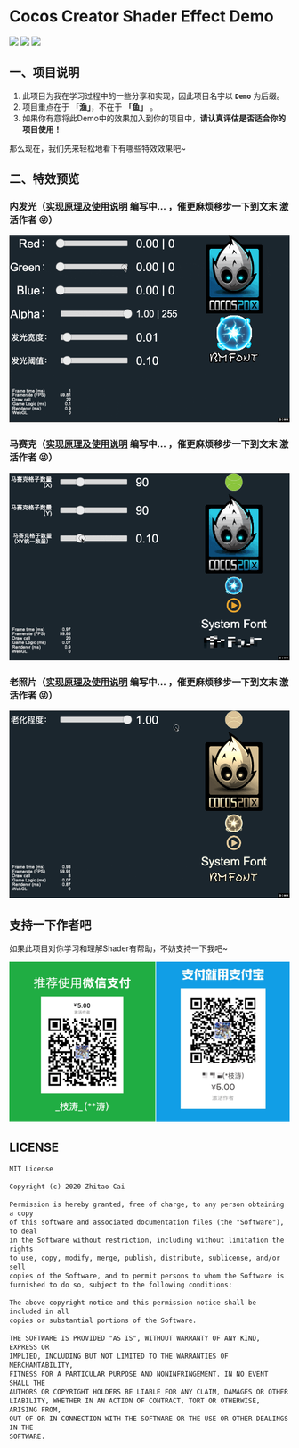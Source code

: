 # Cocos Creator Shader Effect Demo

[![](https://img.shields.io/badge/Release-0.1.0-green.svg)](CHANGELOG.md)
[![](https://img.shields.io/badge/license-MIT-green.svg)](LICENSE)
[![](https://img.shields.io/badge/Support-Cocos%20Creator%20v2.2.1-orange.svg)](http://www.cocos.com/creator)

## 一、项目说明

1. 此项目为我在学习过程中的一些分享和实现，因此项目名字以 **`Demo`** 为后缀。
2. 项目重点在于 **「渔」**，不在于 **「鱼」** 。
3. 如果你有意将此Demo中的效果加入到你的项目中，**请认真评估是否适合你的项目使用！**

那么现在，我们先来轻松地看下有哪些特效效果吧~

## 二、特效预览

### 内发光（[实现原理及使用说明]() 编写中... ，催更麻烦移步一下到文末 **激活作者** 😜）

![](static/effects/2d-sprite-glow-inner.gif)

### 马赛克（[实现原理及使用说明]() 编写中... ，催更麻烦移步一下到文末 **激活作者** 😜）

![](static/effects/2d-sprite-mosaic.gif)

### 老照片（[实现原理及使用说明]() 编写中... ，催更麻烦移步一下到文末 **激活作者** 😜）

![](static/effects/2d-sprite-old-photo.gif)

## 支持一下作者吧

如果此项目对你学习和理解Shader有帮助，不妨支持一下我吧~

![](./static/pay.png)

## LICENSE

    MIT License

    Copyright (c) 2020 Zhitao Cai

    Permission is hereby granted, free of charge, to any person obtaining a copy
    of this software and associated documentation files (the "Software"), to deal
    in the Software without restriction, including without limitation the rights
    to use, copy, modify, merge, publish, distribute, sublicense, and/or sell
    copies of the Software, and to permit persons to whom the Software is
    furnished to do so, subject to the following conditions:

    The above copyright notice and this permission notice shall be included in all
    copies or substantial portions of the Software.

    THE SOFTWARE IS PROVIDED "AS IS", WITHOUT WARRANTY OF ANY KIND, EXPRESS OR
    IMPLIED, INCLUDING BUT NOT LIMITED TO THE WARRANTIES OF MERCHANTABILITY,
    FITNESS FOR A PARTICULAR PURPOSE AND NONINFRINGEMENT. IN NO EVENT SHALL THE
    AUTHORS OR COPYRIGHT HOLDERS BE LIABLE FOR ANY CLAIM, DAMAGES OR OTHER
    LIABILITY, WHETHER IN AN ACTION OF CONTRACT, TORT OR OTHERWISE, ARISING FROM,
    OUT OF OR IN CONNECTION WITH THE SOFTWARE OR THE USE OR OTHER DEALINGS IN THE
    SOFTWARE.

